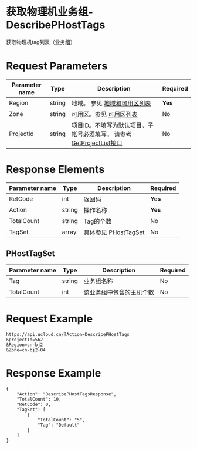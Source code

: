 # 获取物理机业务组-DescribePHostTags

获取物理机tag列表（业务组）

# Request Parameters
|Parameter name|Type|Description|Required|
|---|---|---|---|
|Region|string|地域。 参见 [地域和可用区列表](api/summary/regionlist)|**Yes**|
|Zone|string|可用区。参见 [可用区列表](api/summary/regionlist)|No|
|ProjectId|string|项目ID。不填写为默认项目，子帐号必须填写。 请参考[GetProjectList接口](api/summary/get_project_list)|No|

# Response Elements
|Parameter name|Type|Description|Required|
|---|---|---|---|
|RetCode|int|返回码|**Yes**|
|Action|string|操作名称|**Yes**|
|TotalCount|string|Tag的个数|No|
|TagSet|array|具体参见 PHostTagSet|No|

## PHostTagSet
|Parameter name|Type|Description|Required|
|---|---|---|---|
|Tag|string|业务组名称|No|
|TotalCount|int|该业务组中包含的主机个数|No|

# Request Example
```
https://api.ucloud.cn/?Action=DescribePHostTags
&projectId=562
&Region=cn-bj2
&Zone=cn-bj2-04
```

# Response Example
```
{
    "Action": "DescribePHostTagsResponse", 
    "TotalCount": 10, 
    "RetCode": 0, 
    "TagSet": [
        {
            "TotalCount": "5", 
            "Tag": "Default"
        }
    ]
}
```

